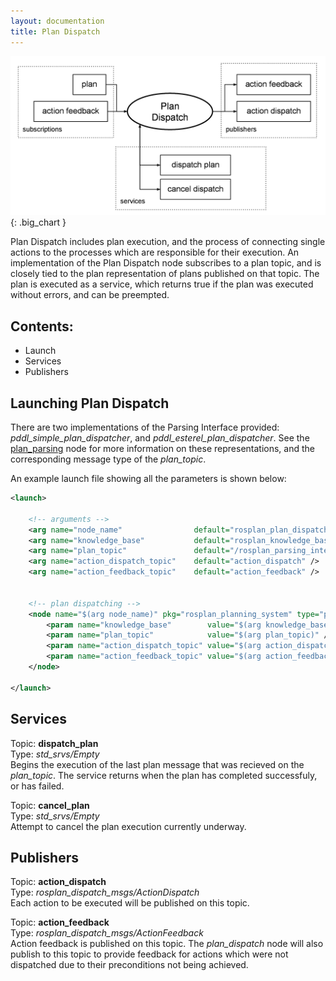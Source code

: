 ```yaml
---
layout: documentation
title: Plan Dispatch
---
```


![PI](../images/rosplan_dispatch_interface.png){: .big_chart }

Plan Dispatch includes plan execution, and the process of connecting single actions to the processes which are responsible for their execution. An implementation of the Plan Dispatch node subscribes to a plan topic, and is closely tied to the plan representation of plans published on that topic. The plan is executed as a service, which returns true if the plan was executed without errors, and can be preempted.

## Contents:

- Launch
- Services
- Publishers

## Launching Plan Dispatch

There are two implementations of the Parsing Interface provided: *pddl_simple_plan_dispatcher*, and *pddl_esterel_plan_dispatcher*. See the [plan_parsing](03_parsing_interface) node for more information on these representations, and the corresponding message type of the *plan_topic*.

An example launch file showing all the parameters is shown below:

```xml
<launch>

	<!-- arguments -->
	<arg name="node_name"                default="rosplan_plan_dispatcher" />
	<arg name="knowledge_base"           default="rosplan_knowledge_base" />
	<arg name="plan_topic"               default="/rosplan_parsing_interface/complete_plan" />
	<arg name="action_dispatch_topic"    default="action_dispatch" />
	<arg name="action_feedback_topic"    default="action_feedback" />


	<!-- plan dispatching -->
	<node name="$(arg node_name)" pkg="rosplan_planning_system" type="pddl_esterel_plan_dispatcher" respawn="false" output="screen">
		<param name="knowledge_base"        value="$(arg knowledge_base)" />
		<param name="plan_topic"            value="$(arg plan_topic)" />
		<param name="action_dispatch_topic" value="$(arg action_dispatch_topic)" />
		<param name="action_feedback_topic" value="$(arg action_feedback_topic)" />
	</node>

</launch>
```

## Services

Topic: **dispatch_plan**  
Type: *std_srvs/Empty*  
Begins the execution of the last plan message that was recieved on the *plan_topic*. The service returns when the plan has completed successfuly, or has failed.

Topic: **cancel_plan**  
Type: *std_srvs/Empty*  
Attempt to cancel the plan execution currently underway.

## Publishers

Topic: **action_dispatch**  
Type: *rosplan_dispatch_msgs/ActionDispatch*  
Each action to be executed will be published on this topic.

Topic: **action_feedback**  
Type: *rosplan_dispatch_msgs/ActionFeedback*  
Action feedback is published on this topic. The *plan_dispatch* node will also publish to this topic to provide feedback for actions which were not dispatched due to their preconditions not being achieved.
